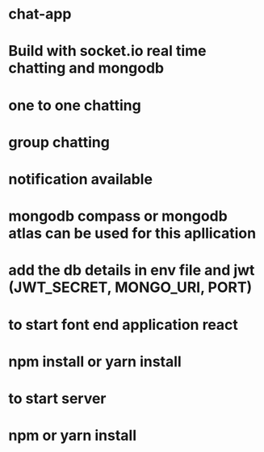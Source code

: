 # chat-app
# Build with socket.io real time chatting and mongodb
# one to one chatting 
# group chatting
# notification available 

# mongodb compass or mongodb atlas can be used for this apllication 
# add the db details in env file and jwt (JWT_SECRET, MONGO_URI, PORT)

# to start font end application react
# npm install or yarn install
# to start server
# npm or yarn install 

